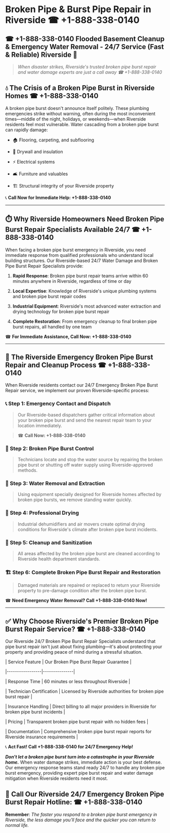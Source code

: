 # Broken Pipe & Burst Pipe Repair in Riverside ☎ +1-888-338-0140  
## ☎ +1-888-338-0140 Flooded Basement Cleanup & Emergency Water Removal - 24/7 Service (Fast & Reliable) Riverside 🚨  

> *When disaster strikes, Riverside's trusted broken pipe burst repair and water damage experts are just a call away ☎ +1-888-338-0140*  

## 💧 The Crisis of a Broken Pipe Burst in Riverside Homes ☎ +1-888-338-0140  

A broken pipe burst doesn't announce itself politely. These plumbing emergencies strike without warning, often during the most inconvenient times—middle of the night, holidays, or weekends—when Riverside residents feel most vulnerable. Water cascading from a broken pipe burst can rapidly damage:  

* 🏠 Flooring, carpeting, and subflooring  
* 🧱 Drywall and insulation  
* ⚡ Electrical systems  
* 🛋️ Furniture and valuables  
* 🏗️ Structural integrity of your Riverside property  

📞 **Call Now for Immediate Help: +1-888-338-0140**  

---  

## ⏱️ Why Riverside Homeowners Need Broken Pipe Burst Repair Specialists Available 24/7 ☎ +1-888-338-0140  

When facing a broken pipe burst emergency in Riverside, you need immediate response from qualified professionals who understand local building structures. Our Riverside-based 24/7 Water Damage and Broken Pipe Burst Repair Specialists provide:  

1. **Rapid Response**: Broken pipe burst repair teams arrive within 60 minutes anywhere in Riverside, regardless of time or day  
2. **Local Expertise**: Knowledge of Riverside's unique plumbing systems and broken pipe burst repair codes  
3. **Industrial Equipment**: Riverside's most advanced water extraction and drying technology for broken pipe burst repair  
4. **Complete Restoration**: From emergency cleanup to final broken pipe burst repairs, all handled by one team  

☎ **For Immediate Assistance, Call Now: +1-888-338-0140**  

---  

## 🔧 The Riverside Emergency Broken Pipe Burst Repair and Cleanup Process ☎ +1-888-338-0140  

When Riverside residents contact our 24/7 Emergency Broken Pipe Burst Repair service, we implement our proven Riverside-specific process:  

### 📞 Step 1: Emergency Contact and Dispatch  
> Our Riverside-based dispatchers gather critical information about your broken pipe burst and send the nearest repair team to your location immediately.  
> ☎ **Call Now: +1-888-338-0140**  

### 🚿 Step 2: Broken Pipe Burst Control  
> Technicians locate and stop the water source by repairing the broken pipe burst or shutting off water supply using Riverside-approved methods.  

### 🌊 Step 3: Water Removal and Extraction  
> Using equipment specially designed for Riverside homes affected by broken pipe bursts, we remove standing water quickly.  

### 💨 Step 4: Professional Drying  
> Industrial dehumidifiers and air movers create optimal drying conditions for Riverside's climate after broken pipe burst incidents.  

### 🧼 Step 5: Cleanup and Sanitization  
> All areas affected by the broken pipe burst are cleaned according to Riverside health department standards.  

### 🏗️ Step 6: Complete Broken Pipe Burst Repair and Restoration  
> Damaged materials are repaired or replaced to return your Riverside property to pre-damage condition after the broken pipe burst.  

☎ **Need Emergency Water Removal? Call +1-888-338-0140 Now!**  

---  

## ✅ Why Choose Riverside's Premier Broken Pipe Burst Repair Service? ☎ +1-888-338-0140  

Our Riverside 24/7 Broken Pipe Burst Repair Specialists understand that pipe burst repair isn't just about fixing plumbing—it's about protecting your property and providing peace of mind during a stressful situation.  

| Service Feature | Our Broken Pipe Burst Repair Guarantee |  
|-----------------|---------------|  
| Response Time | 60 minutes or less throughout Riverside |  
| Technician Certification | Licensed by Riverside authorities for broken pipe burst repair |  
| Insurance Handling | Direct billing to all major providers in Riverside for broken pipe burst incidents |  
| Pricing | Transparent broken pipe burst repair with no hidden fees |  
| Documentation | Comprehensive broken pipe burst repair reports for Riverside insurance requirements |  

📞 **Act Fast! Call +1-888-338-0140 for 24/7 Emergency Help!**  

***Don't let a broken pipe burst turn into a catastrophe in your Riverside home.*** When water damage strikes, immediate action is your best defense. Our emergency response teams stand ready 24/7 to handle any broken pipe burst emergency, providing expert pipe burst repair and water damage mitigation when Riverside residents need it most.  

## 📱 Call Our Riverside 24/7 Emergency Broken Pipe Burst Repair Hotline: ☎ +1-888-338-0140  

**Remember**: *The faster you respond to a broken pipe burst emergency in Riverside, the less damage you'll face and the quicker you can return to normal life.*